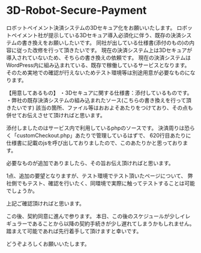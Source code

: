 # 3D-Robot-Secure-Payment

ロボットペイメント決済システムの3Dセキュア化をお願いいたします。
ロボットペイメント社が提示している3Dセキュア導入必須化に伴う、既存の決済システムの書き換えをお願いしたいです。
同社が出している仕様書(添付のもの)の内容に従った改修を行って頂きたいです。
現在の決済システム上は3Dセキュアが導入されていないため、そちらの書き換えの依頼です。
現在の決済システムはWordPress内に組み込まれている、既存で稼働しているサービスとなります。
そのため実地での確認が行えないためテスト環境等は別途用意が必要なものになります。

【用意してあるもの】
・3Dセキュアに関する仕様書：添付しているものです。
・弊社の既存決済システムの組み込まれたソース(こちらの書き換えを行って頂きたいです)
該当の箇所、ファイル等はおおよそあたりをつけており、その点も併せてお伝えさせて頂ければと思います。

添付しましたのはサービス内で利用しているphpのソースです。
決済周りは恐らく「customCheckout.php」あたりで管理しているはずで、
620行目あたりに仕様書に記載のjsを呼び出しておりましたので、このあたりかと思っております。

必要なものが追加でありましたら、その旨お伝え頂ければと思います。

1点、追加の要望となりますが、テスト環境でテスト頂いたページについて、
弊社側でもテスト、確認を行いたく、同環境で実際に触ってテストすることは可能でしょうか。

上記ご確認頂ければと思います。

この後、契約同意に進んで参ります。
本日、この後のスケジュールが少しイレギュラーであることから以降の契約手続きが少し遅れてしまうかもしれません。
踏まえて可能であれば先行着手して頂けますと幸いです。

どうぞよろしくお願いいたします。

